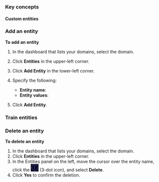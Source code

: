 ### Key concepts

#### Custom entities

### Add an entity

**To add an entity**

1. In the dashboard that lists your domains, select the domain.
2. Click **Entities** in the upper-left corner.
3. Click **Add Entity** in the lower-left corner.
4. Specify the following:

    * **Entity name**: 
    * **Entity values**:

5. Click **Add Entity**.

### Train entities

### Delete an entity

**To delete an entity**

1. In the dashboard that lists your domains, select the domain.
2. Click **Entities** in the upper-left corner.
3. In the Entities panel on the left, move the cursor over the entity name, click the <img style="width:25px" src="img/ConvoBuilder/icon_ellipsisVertical.png"> (3-dot icon), and select **Delete**.
4. Click **Yes** to confirm the deletion. 
